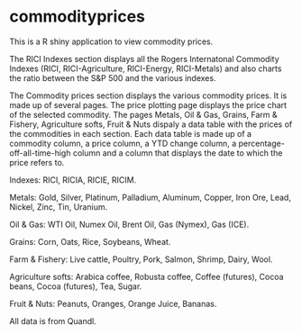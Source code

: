 # commodityprices

This is a R shiny application to view commodity prices.

The RICI Indexes section displays all the Rogers Internatonal Commodity Indexes (RICI, RICI-Agriculture, RICI-Energy, RICI-Metals) and also charts the ratio between the S&P 500 and the various indexes.

The Commodity prices section displays the various commodity prices. It is made up of several pages. 
The price plotting page displays the price chart of the selected commodity.
The pages Metals, Oil & Gas, Grains, Farm & Fishery, Agriculture softs, Fruit & Nuts dispaly a data table with the prices of the commodities in each section. Each data table is made up of a commodity column, a price column, a YTD change column, a percentage-off-all-time-high column and a column that displays the date to which the price refers to.


Indexes: RICI, RICIA, RICIE, RICIM.

Metals: Gold, Silver, Platinum, Palladium, Aluminum, Copper, Iron Ore, Lead, Nickel, Zinc, Tin, Uranium.

Oil & Gas: WTI Oil, Numex Oil, Brent Oil, Gas (Nymex), Gas (ICE).

Grains: Corn, Oats, Rice, Soybeans, Wheat.

Farm & Fishery: Live cattle, Poultry, Pork, Salmon, Shrimp, Dairy, Wool.

Agriculture softs: Arabica coffee, Robusta coffee, Coffee (futures), Cocoa beans, Cocoa (futures), Tea, Sugar.

Fruit & Nuts: Peanuts, Oranges, Orange Juice, Bananas.


All data is from Quandl.

